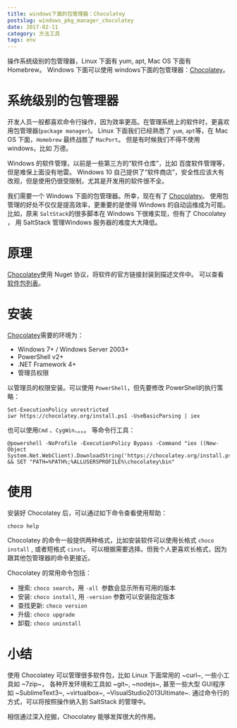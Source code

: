 ```yaml
---
title: windows下面的包管理器：Chocolatey
postslug: windows_pkg_manager_chocolatey
date: 2017-02-11
category: 方法工具
tags: env
---
```


操作系统级别的包管理器，Linux 下面有 yum, apt, Mac OS 下面有 Homebrew。
Windows 下面可以使用 windows下面的包管理器：[Chocolatey](https://chocolatey.org/)。

<!-- more -->

# 系统级别的包管理器

开发人员一般都喜欢命令行操作，因为效率更高。在管理系统上的软件时，更喜欢用包管理器(`package manager`)。
Linux 下面我们已经熟悉了 `yum`, `apt`等，在 Mac OS 下面，`Homebrew` 最终战胜了 `MacPort`。
但是有时候我们不得不使用 windows，比如 万德。

Windows 的软件管理，以前是一些第三方的“软件仓库”，比如 百度软件管理等，但是难保上面没有地雷。
Windows 10 自己提供了“软件商店”，安全性应该大有改观，但是使用仍很受限制，尤其是开发用的软件很不全。

我们需要一个 Windows 下面的包管理器。所幸，现在有了 [Chocolatey](https://chocolatey.org/)。
使用包管理的好处不仅仅是提高效率，更重要的是使得 Windows 的自动运维成为可能。
比如，原来 `SaltStack`的很多脚本在 Windows 下很难实现，但有了 Chocolatey ，
用 SaltStack 管理Windows 服务器的难度大大降低。

# 原理

[Chocolatey](https://chocolatey.org/)使用 Nuget 协议，将软件的官方链接封装到描述文件中。
可以查看 [软件包列表](https://chocolatey.org/packages)。


# 安装

[Chocolatey](https://chocolatey.org/)需要的环境为：

- Windows 7+ / Windows Server 2003+
- PowerShell v2+
- .NET Framework 4+
- 管理员权限

以管理员的权限安装。可以使用 `PowerShell`，但先要修改 PowerShell的执行策略：

```
Set-ExecutionPolicy unrestricted
iwr https://chocolatey.org/install.ps1 -UseBasicParsing | iex
```

也可以使用`Cmd` 、`CygWin`、。。。 等命令行工具：

```
@powershell -NoProfile -ExecutionPolicy Bypass -Command "iex ((New-Object System.Net.WebClient).DownloadString('https://chocolatey.org/install.ps1'))" && SET "PATH=%PATH%;%ALLUSERSPROFILE%\chocolatey\bin"
```

# 使用

安装好 Chocolatey 后，可以通过如下命令查看使用帮助：

```
choco help
```

Chocolatey 的命令一般提供两种格式，比如安装软件可以使用长格式 `choco install` , 或者短格式 `cinst`。
可以根据需要选择。但我个人更喜欢长格式，因为跟其他包管理器的命令更接近。

Chocolatey 的常用命令包括：

- 搜索: `choco search`，用 `-all `参数会显示所有可用的版本
- 安装: `choco install`, 用 `-version` 参数可以安装指定版本
- 查找更新: `choco version`
- 升级: `choco upgrade`
- 卸载: `choco uninstall`

# 小结

使用 Chocolatey 可以管理很多软件包，比如 Linux 下面常用的 ~curl~, 一些小工具如 ~7zip~，
各种开发环境和工具如 ~git~, ~nodejs~, 甚至一些大型 GUI程序如
 ~SublimeText3~, ~virtualbox~, ~VisualStudio2013Ultimate~.
通过命令行的方式，可以将按照操作纳入到 SaltStack 的管理中。

相信通过深入挖掘，Chocolatey 能够发挥很大的作用。
